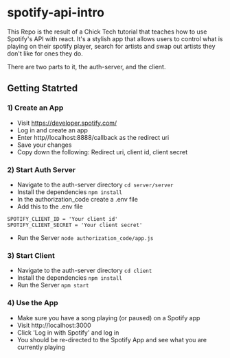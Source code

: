 # spotify-api-intro
This Repo is the result of a Chick Tech tutorial that teaches how to use Spotify's API with react.
It's a stylish app that allows users to control what is playing on their spotify player, search for
artists and swap out artists they don't like for ones they do.

There are two parts to it, the auth-server, and the client. 

## Getting Statrted

### 1) Create an App
- Visit https://developer.spotify.com/ 
- Log in and create an app
- Enter http//localhost:8888/callback as the redirect uri
- Save your changes
- Copy down the following: Redirect uri, client id, client secret


### 2)  Start Auth Server
- Navigate to the auth-server directory `cd server/server`
- Install the dependencies `npm install`
- In the authorization_code create a .env file
- Add this to the .env file
```
SPOTIFY_CLIENT_ID = 'Your client id'
SPOTIFY_CLIENT_SECRET = 'Your client secret'
```
- Run the Server `node authorization_code/app.js`

### 3)  Start Client
- Navigate to the auth-server directory `cd client`
- Install the dependencies `npm install`
- Run the Server `npm start`

### 4)  Use the App
- Make sure you have a song playing (or paused) on a Spotify app
- Visit http://localhost:3000
- Click 'Log in with Spotify' and log in
- You should be re-directed to the Spotify App and see what you are currently playing
